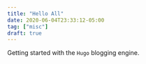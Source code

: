 ```yaml
---
title: "Hello All"
date: 2020-06-04T23:33:12-05:00
tag: ["misc"]
draft: true
---
```


Getting started with the `Hugo` blogging engine. 
